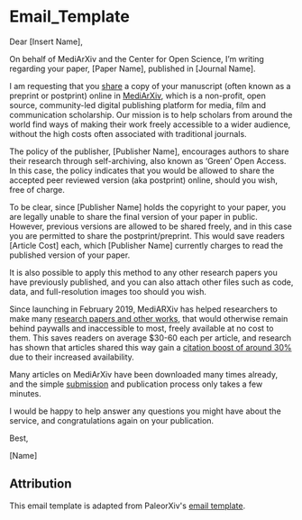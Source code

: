 # Email_Template

Dear [Insert Name],

On behalf of MediArXiv and the Center for Open Science, I’m writing regarding your paper, [Paper Name], published in [Journal Name].

I am requesting that you [share](https://mediarxiv.org/submit) a copy of your manuscript (often known as a preprint or postprint) online in [MediArXiv](https://mediarxiv.org), which is a non-profit, open source, community-led digital publishing platform for media, film and communication scholarship. Our mission is to help scholars from around the world find ways of making their work freely accessible to a wider audience, without the high costs often associated with traditional journals.

The policy of the publisher, [Publisher Name], encourages authors to share their research through self-archiving, also known as ‘Green’ Open Access. In this case, the policy indicates that you would be allowed to share the accepted peer reviewed version (aka postprint) online, should you wish, free of charge.

To be clear, since [Publisher Name] holds the copyright to your paper, you are legally unable to share the final version of your paper in public. However, previous versions are allowed to be shared freely, and in this case you are permitted to share the postprint/preprint. This would save readers [Article Cost] each, which [Publisher Name] currently charges to read the published version of your paper.

It is also possible to apply this method to any other research papers you have previously published, and you can also attach other files such as code, data, and full-resolution images too should you wish.

Since launching in February 2019, MediARXiv has helped researchers to make many [research papers and other works](https://mediarxiv.org/discover), that would otherwise remain behind paywalls and inaccessible to most, freely available at no cost to them. This saves readers on average $30-60 each per article, and research has shown that articles shared this way gain a [citation boost of around 30%](https://peerj.com/articles/4375/) due to their increased availability.

Many articles on MediArXiv have been downloaded many times already, and the simple [submission](https://mediarxiv.org/submit) and publication process only takes a few minutes.  

I would be happy to help answer any questions you might have about the service, and congratulations again on your publication.

Best,

[Name]

## Attribution

This email template is adapted from PaleorXiv's [email template](https://github.com/paleorXiv/resources/blob/master/PaleorXiv%20email%20template.docx). 